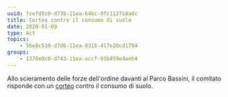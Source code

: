 ```yaml
---
uuid: fcefd5c0-d73b-11ea-b4bc-0fc1127c8adc
title: Corteo contro il consumo di suolo
date: 2020-01-09
type: Act
topics:
    - 56e8c510-d7d6-11ea-8315-417e20cd1794
groups:
    - 1376e0c0-d743-11ea-accf-91b459e4aeb4
---
```


Allo scieramento delle forze dell'ordine davanti al Parco Bassini, il comitato risponde con un [corteo](https://www.facebook.com/events/586742975203125/) contro il consumo di suolo.

